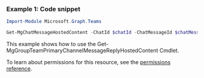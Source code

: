 ### Example 1: Code snippet

```powershellImport-Module Microsoft.Graph.Teams

Get-MgChatMessageHostedContent -ChatId $chatId -ChatMessageId $chatMessageId -ChatMessageHostedContentId $chatMessageHostedContentId
```
This example shows how to use the Get-MgGroupTeamPrimaryChannelMessageReplyHostedContent Cmdlet.
To learn about permissions for this resource, see the [permissions reference](/graph/permissions-reference).

